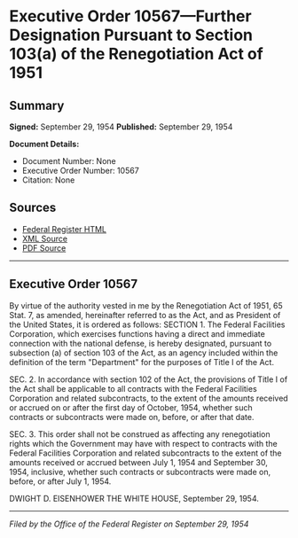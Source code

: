 # Executive Order 10567—Further Designation Pursuant to Section 103(a) of the Renegotiation Act of 1951

## Summary

**Signed:** September 29, 1954
**Published:** September 29, 1954

**Document Details:**
- Document Number: None
- Executive Order Number: 10567
- Citation: None

## Sources
- [Federal Register HTML](https://www.presidency.ucsb.edu/documents/executive-order-10567-further-designation-pursuant-section-103a-the-renegotiation-act-1951)
- [XML Source](None)
- [PDF Source](None)

---

## Executive Order 10567

By virtue of the authority vested in me by the Renegotiation Act of 1951, 65 Stat. 7, as amended, hereinafter referred to as the Act, and as President of the United States, it is ordered as follows:
SECTION 1. The Federal Facilities Corporation, which exercises functions having a direct and immediate connection with the national defense, is hereby designated, pursuant to subsection (a) of section 103 of the Act, as an agency included within the definition of the term "Department" for the purposes of Title I of the Act.

SEC. 2. In accordance with section 102 of the Act, the provisions of Title I of the Act shall be applicable to all contracts with the Federal Facilities Corporation and related subcontracts, to the extent of the amounts received or accrued on or after the first day of October, 1954, whether such contracts or subcontracts were made on, before, or after that date.

SEC. 3. This order shall not be construed as affecting any renegotiation rights which the Government may have with respect to contracts with the Federal Facilities Corporation and related subcontracts to the extent of the amounts received or accrued between July 1, 1954 and September 30, 1954, inclusive, whether such contracts or subcontracts were made on, before, or after July 1, 1954.

DWIGHT D. EISENHOWER
THE WHITE HOUSE,
September 29, 1954.

---

*Filed by the Office of the Federal Register on September 29, 1954*
